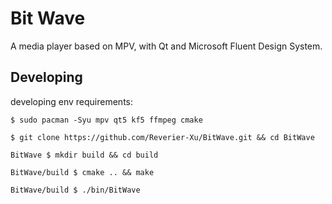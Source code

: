 # Bit Wave

A media player based on MPV, with Qt and Microsoft Fluent Design System.

## Developing

developing env requirements:
```
$ sudo pacman -Syu mpv qt5 kf5 ffmpeg cmake
```

```
$ git clone https://github.com/Reverier-Xu/BitWave.git && cd BitWave

BitWave $ mkdir build && cd build

BitWave/build $ cmake .. && make

BitWave/build $ ./bin/BitWave
```
